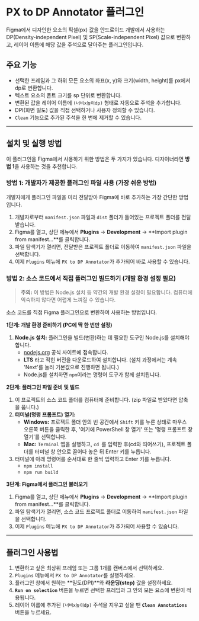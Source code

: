 # PX to DP Annotator 플러그인

Figma에서 디자인한 요소의 픽셀(px) 값을 안드로이드 개발에서 사용하는 DP(Density-independent Pixel) 및 SP(Scale-independent Pixel) 값으로 변환하고, 레이어 이름에 해당 값을 주석으로 달아주는 플러그인입니다.

## 주요 기능

- 선택한 프레임과 그 하위 모든 요소의 좌표(x, y)와 크기(width, height)를 px에서 dp로 변환합니다.
- 텍스트 요소의 폰트 크기를 sp 단위로 변환합니다.
- 변환된 값을 레이어 이름에 `(너비x높이dp)` 형태로 자동으로 주석을 추가합니다.
- DPI(화면 밀도) 값을 직접 선택하거나 사용자 정의할 수 있습니다.
- `Clean` 기능으로 추가된 주석을 한 번에 제거할 수 있습니다.

---

## 설치 및 실행 방법

이 플러그인을 Figma에서 사용하기 위한 방법은 두 가지가 있습니다. 디자이너라면 **방법 1**을 사용하는 것을 추천합니다.

### 방법 1: 개발자가 제공한 플러그인 파일 사용 (가장 쉬운 방법)

개발자에게 플러그인 파일을 미리 전달받아 Figma에 바로 추가하는 가장 간단한 방법입니다.

1. 개발자로부터 `manifest.json` 파일과 `dist` 폴더가 들어있는 프로젝트 폴더를 전달받습니다.
2. Figma를 열고, 상단 메뉴에서 **Plugins** → **Development** → **Import plugin from manifest...**를 클릭합니다.
3. 파일 탐색기가 열리면, 전달받은 프로젝트 폴더로 이동하여 `manifest.json` 파일을 선택합니다.
4. 이제 `Plugins` 메뉴에 `PX to DP Annotator`가 추가되어 바로 사용할 수 있습니다.

### 방법 2: 소스 코드에서 직접 플러그인 빌드하기 (개발 환경 설정 필요)

> **주의:** 이 방법은 Node.js 설치 등 약간의 개발 환경 설정이 필요합니다. 컴퓨터에 익숙하지 않다면 어렵게 느껴질 수 있습니다.

소스 코드를 직접 Figma 플러그인으로 변환하여 사용하는 방법입니다.

**1단계: 개발 환경 준비하기 (PC에 딱 한 번만 설정)**

1. **Node.js 설치:** 플러그인을 빌드(변환)하는 데 필요한 도구인 Node.js를 설치해야 합니다.
    - [nodejs.org](https://nodejs.org/) 공식 사이트에 접속합니다.
    - **LTS** 라고 적힌 버전을 다운로드하여 설치합니다. (설치 과정에서는 계속 'Next'를 눌러 기본값으로 진행하면 됩니다.)
    - Node.js를 설치하면 `npm`이라는 명령어 도구가 함께 설치됩니다.

**2단계: 플러그인 파일 준비 및 빌드**

1. 이 프로젝트의 소스 코드 폴더를 컴퓨터에 준비합니다. (zip 파일로 받았다면 압축을 풉니다.)
2. **터미널(명령 프롬프트) 열기:**
    - **Windows:** 프로젝트 폴더 안의 빈 공간에서 `Shift` 키를 누른 상태로 마우스 오른쪽 버튼을 클릭한 후, '여기에 PowerShell 창 열기' 또는 '명령 프롬프트 창 열기'를 선택합니다.
    - **Mac:** `Terminal` 앱을 실행하고, `cd `를 입력한 후(cd와 띄어쓰기), 프로젝트 폴더를 터미널 창 안으로 끌어다 놓은 뒤 Enter 키를 누릅니다.
3. 터미널에 아래 명령어를 순서대로 한 줄씩 입력하고 Enter 키를 누릅니다.
    - ``npm install ``
    - ``npm run build ``


**3단계: Figma에서 플러그인 불러오기**

1. Figma를 열고, 상단 메뉴에서 **Plugins** → **Development** → **Import plugin from manifest...**를 클릭합니다.
2. 파일 탐색기가 열리면, 소스 코드 프로젝트 폴더로 이동하여 `manifest.json` 파일을 선택합니다.
3. 이제 `Plugins` 메뉴에 `PX to DP Annotator`가 추가되어 사용할 수 있습니다.

---

## 플러그인 사용법

1. 변환하고 싶은 최상위 프레임 또는 그룹 1개를 캔버스에서 선택하세요.
2. `Plugins` 메뉴에서 `PX to DP Annotator`를 실행하세요.
3. 플러그인 창에서 원하는 **밀도(DPI)**와 **라운딩(step)** 값을 설정하세요.
4. **`Run on selection`** 버튼을 누르면 선택한 프레임과 그 안의 모든 요소에 변환이 적용됩니다.
5. 레이어 이름에 추가된 `(너비x높이dp)` 주석을 지우고 싶을 땐 **`Clean Annotations`** 버튼을 누르세요.
